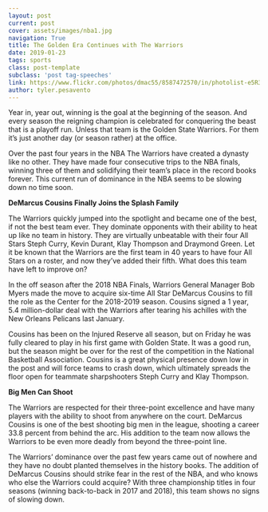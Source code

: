 ```yaml
---
layout: post
current: post
cover: assets/images/nba1.jpg
navigation: True
title: The Golden Era Continues with The Warriors
date: 2019-01-23
tags: sports
class: post-template
subclass: 'post tag-speeches'
link: https://www.flickr.com/photos/dmac55/8587472570/in/photolist-e5R3pU-e3eUkb-aBxYMr-5FURpS-e7s6x1-e7mrAr-uKSqnG-r4UoZy-AiB5tZ-uHsDw7-eedDRY-us5n6D-ijyUY3-f1HRLU-DBJpgm-Jb5UV7-9b9RvB-etN9xa-tRmSdi-e3m63N-e39vXx-e3eHk5-9bcZ6U-4TjmJH-eoEnRy-eoEjh3-e3eTZL-9b9RtT-uKTqtw-fMT9eZ-qHUK2k-4V74L3-JgQiv-9b9R8r-9bcZbA-9b9RzB-9b9R9n-rmokYq-9b9R7t-bASdzP-9b9Rfx-uvLWLM-eoEcwC-eo5H1i-5FURq1-dZYZKh-eoEwDo-en7G4n-4Taf5q-9b9Rka
author: tyler.pesavento
---
```

Year in, year out, winning is the goal at the beginning of the season. And every season the reigning champion is celebrated for conquering the beast that is a playoff run. Unless that team is the Golden State Warriors. For them it’s just another day (or season rather) at the office.

Over the past four years in the NBA The Warriors have created a dynasty like no other. They have made four consecutive trips to the NBA finals, winning three of them and solidifying their team’s place in the record books forever. This current run of dominance in the NBA seems to be slowing down no time soon.

**DeMarcus Cousins Finally Joins the Splash Family**

The Warriors quickly jumped into the spotlight and became one of the best, if not the best team ever. They dominate opponents with their ability to heat up like no team in history. They are virtually unbeatable with their four All Stars Steph Curry, Kevin Durant, Klay Thompson and Draymond Green. Let it be known that the Warriors are the first team in 40 years to have four All Stars on a roster, and now they’ve added their fifth. What does this team have left to improve on?

  

In the off season after the 2018 NBA Finals, Warriors General Manager Bob Myers made the move to acquire six-time All Star DeMarcus Cousins to fill the role as the Center for the 2018-2019 season. Cousins signed a 1 year, 5.4 million-dollar deal with the Warriors after tearing his achilles with the New Orleans Pelicans last January.

Cousins has been on the Injured Reserve all season, but on Friday he was fully cleared to play in his first game with Golden State. It was a good run, but the season might be over for the rest of the competition in the National Basketball Association. Cousins is a great physical presence down low in the post and will force teams to crash down, which ultimately spreads the floor open for teammate sharpshooters Steph Curry and Klay Thompson.

**Big Men Can Shoot**

The Warriors are respected for their three-point excellence and have many players with the ability to shoot from anywhere on the court. DeMarcus Cousins is one of the best shooting big men in the league, shooting a career 33.8 percent from behind the arc. His addition to the team now allows the Warriors to be even more deadly from beyond the three-point line.

The Warriors’ dominance over the past few years came out of nowhere and they have no doubt planted themselves in the history books. The addition of DeMarcus Cousins should strike fear in the rest of the NBA, and who knows who else the Warriors could acquire? With three championship titles in four seasons (winning back-to-back in 2017 and 2018), this team shows no signs of slowing down.
